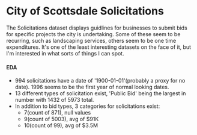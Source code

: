 # City of Scottsdale Solicitations

The Solicitations dataset displays guidlines for businesses to submit bids for specific projects the city is undertaking.  Some of these seem to be recurring, such as landscaping services, others seem to be one time expenditures.  It's one of the least interesting datasets on the face of it, but I'm interested in what sorts of things I can spot.

#### EDA
+ 994 solicitations have a date of '1900-01-01'(probably a proxy for no date).  1996 seems to be the first year of normal looking dates.
+ 13 different types of solicitation exist, 'Public Bid' being the largest in number with 1432 of 5973 total.
+ In addition to bid types, 3 categories for solicitations exist:
  - 7(count of 871), null values 
  - 9(count of 5003), avg of $91K
  - 10(count of 99), avg of $3.5M


